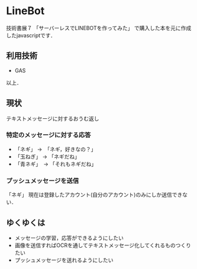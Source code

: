 # LineBot
技術書展７
「サーバーレスでLINEBOTを作ってみた」
で購入した本を元に作成したjavascriptです．

## 利用技術
* GAS

以上．

## 現状
テキストメッセージに対するおうむ返し
### 特定のメッセージに対する応答
* 「ネギ」 →　「ネギ，好きなの？」
* 「玉ねぎ」 → 「ネギだね」 
* 「青ネギ」　→ 「それもネギだね」
### プッシュメッセージを送信
「ネギ」
現在は登録したアカウント(自分のアカウント)のみにしか送信できない．

## ゆくゆくは
* メッセージの学習，応答ができるようにしたい
* 画像を送信すればOCRを通してテキストメッセージ化してくれるものつくりたい
* プッシュメッセージを送れるようにしたい
